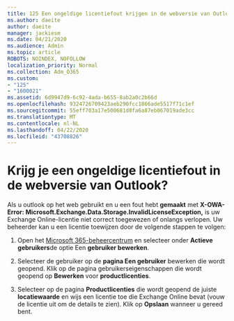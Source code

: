 ```yaml
---
title: 125 Een ongeldige licentiefout krijgen in de webversie van Outlook?
ms.author: daeite
author: daeite
manager: jackiesm
ms.date: 04/21/2020
ms.audience: Admin
ms.topic: article
ROBOTS: NOINDEX, NOFOLLOW
localization_priority: Normal
ms.collection: Adm_O365
ms.custom:
- "125"
- "1600021"
ms.assetid: 6d9947d9-6c92-4ada-b655-8ab2a0c2b66d
ms.openlocfilehash: 9324726709423aeb290fcc1866ade5517f71c1ef
ms.sourcegitcommit: 55eff703a17e500681d8fa6a87eb067019ade3cc
ms.translationtype: MT
ms.contentlocale: nl-NL
ms.lasthandoff: 04/22/2020
ms.locfileid: "43708826"
---
```

# <a name="getting-an-invalid-license-error-in-outlook-on-the-web"></a>Krijg je een ongeldige licentiefout in de webversie van Outlook?

Als u outlook op het web gebruikt en u een fout hebt **gemaakt** met **X-OWA-Error: Microsoft.Exchange.Data.Storage.InvalidLicenseException,** is uw Exchange Online-licentie niet correct toegewezen of onlangs verlopen. Uw beheerder kan u een licentie toewijzen door de volgende stappen te volgen:
  
1. Open het [Microsoft 365-beheercentrum](https://portal.office.com/adminportal/home#/homepage) en selecteer onder **Actieve gebruikers**de optie Een **gebruiker bewerken**.

2. Selecteer de gebruiker op de **pagina Een gebruiker** bewerken die wordt geopend. Klik op de pagina gebruikerseigenschappen die wordt geopend op **Bewerken** voor **productlicenties**.

3. Selecteer op de pagina **Productlicenties** die wordt geopend de juiste **locatiewaarde** en wijs een licentie toe die Exchange Online bevat (vouw de licentie uit om de details te zien). Klik op **Opslaan** wanneer u gereed bent.
